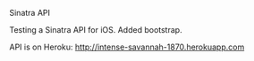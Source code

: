 Sinatra API

Testing a Sinatra API for iOS.  Added bootstrap. 

API is on Heroku: http://intense-savannah-1870.herokuapp.com